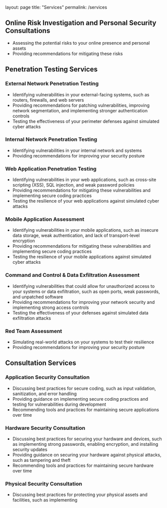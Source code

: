 layout: page
title: "Services"
permalink: /services

## Online Risk Investigation and Personal Security Consultations
- Assessing the potential risks to your online presence and personal assets
- Providing recommendations for mitigating these risks

## Penetration Testing Services

### External Network Penetration Testing
- Identifying vulnerabilities in your external-facing systems, such as routers, firewalls, and web servers
- Providing recommendations for patching vulnerabilities, improving network segmentation, and implementing stronger authentication controls
- Testing the effectiveness of your perimeter defenses against simulated cyber attacks

### Internal Network Penetration Testing
- Identifying vulnerabilities in your internal network and systems
- Providing recommendations for improving your security posture

### Web Application Penetration Testing
- Identifying vulnerabilities in your web applications, such as cross-site scripting (XSS), SQL injection, and weak password policies
- Providing recommendations for mitigating these vulnerabilities and implementing secure coding practices
- Testing the resilience of your web applications against simulated cyber attacks

### Mobile Application Assessment
- Identifying vulnerabilities in your mobile applications, such as insecure data storage, weak authentication, and lack of transport-level encryption
- Providing recommendations for mitigating these vulnerabilities and implementing secure coding practices
- Testing the resilience of your mobile applications against simulated cyber attacks

### Command and Control & Data Exfiltration Assessment
- Identifying vulnerabilities that could allow for unauthorized access to your systems or data exfiltration, such as open ports, weak passwords, and unpatched software
- Providing recommendations for improving your network security and implementing strong access controls
- Testing the effectiveness of your defenses against simulated data exfiltration attacks

### Red Team Assessment
- Simulating real-world attacks on your systems to test their resilience
- Providing recommendations for improving your security posture

## Consultation Services

### Application Security Consultation
- Discussing best practices for secure coding, such as input validation, sanitization, and error handling
- Providing guidance on implementing secure coding practices and testing for vulnerabilities during development
- Recommending tools and practices for maintaining secure applications over time

### Hardware Security Consultation
- Discussing best practices for securing your hardware and devices, such as implementing strong passwords, enabling encryption, and installing security updates
- Providing guidance on securing your hardware against physical attacks, such as tampering and theft
- Recommending tools and practices for maintaining secure hardware over time

### Physical Security Consultation
- Discussing best practices for protecting your physical assets and facilities, such as implementing
